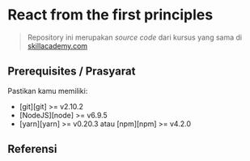 # React from the first principles

> Repository ini merupakan _source code_ dari kursus yang sama di [skillacademy.com](https://skillacademy.com/)

## Prerequisites / Prasyarat

Pastikan kamu memiliki:

- [git][git] >= v2.10.2
- [NodeJS][node] >= v6.9.5
- [yarn][yarn] >= v0.20.3 atau [npm][npm] >= v4.2.0

## Referensi
